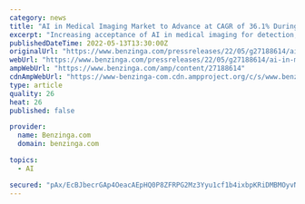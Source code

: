 ```yaml
---
category: news
title: "AI in Medical Imaging Market to Advance at CAGR of 36.1% During 2021 – 2031; Notes TMR Study"
excerpt: "Increasing acceptance of AI in medical imaging for detection, characterization, and monitoring of a wide spectrum of diseases is expanding lucrative avenues in"
publishedDateTime: 2022-05-13T13:30:00Z
originalUrl: "https://www.benzinga.com/pressreleases/22/05/g27188614/ai-in-medical-imaging-market-to-advance-at-cagr-of-36-1-during-2021-2031-notes-tmr-study"
webUrl: "https://www.benzinga.com/pressreleases/22/05/g27188614/ai-in-medical-imaging-market-to-advance-at-cagr-of-36-1-during-2021-2031-notes-tmr-study"
ampWebUrl: "https://www.benzinga.com/amp/content/27188614"
cdnAmpWebUrl: "https://www-benzinga-com.cdn.ampproject.org/c/s/www.benzinga.com/amp/content/27188614"
type: article
quality: 26
heat: 26
published: false

provider:
  name: Benzinga.com
  domain: benzinga.com

topics:
  - AI

secured: "pAx/EcBJbecrGAp4OeacAEpHQ0P8ZFRPG2Mz3Yyu1cf1b4ixbpKRiDMBMOyvNcp4SUG2g7wMMvyQharwzqOoxDRdluUpVe727lnMJJi1dD3j9ZmLJrN4fO9+a8PJcKla2upU6yf48QKAnaNun5w98F14rX3zaDf3S/6os/CeNFjbwBGVvxVP5Qwj4q1+jo3JnLXZja1eWpVXFGA30Qe/TDZmSUfEKcBR0TtXN1qDAr03LV6U5O/gnYO05dEBg4+TAbEobZPobjI17Iytf/uHlgG4a3xxw1C/9IVBUZzFlUX4R6cMNnHnHMQoVuIw5vsGaqNpEixbQl6SfSaepUmXaz2FyMNkc1l6W/Hl9rlCWCQ=;qDgQe9hV3bt1n4FEmzGGGQ=="
---
```


